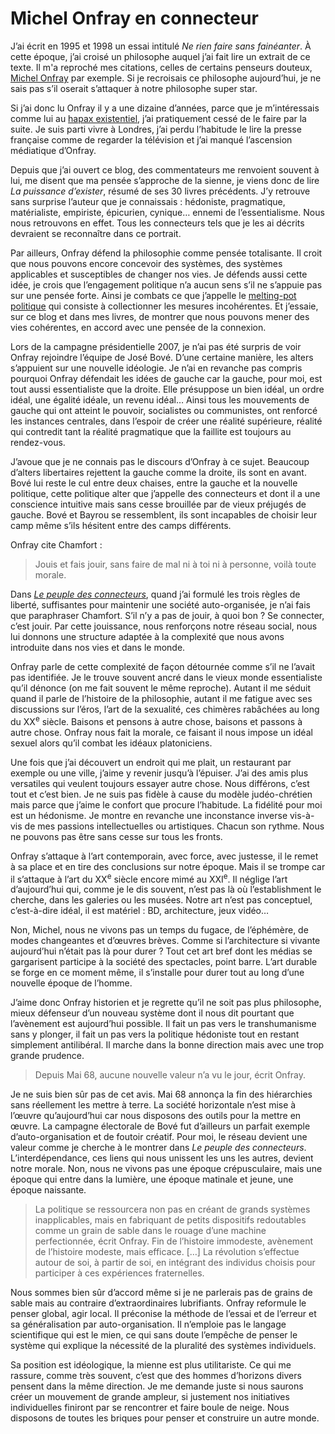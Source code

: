 # Michel Onfray en connecteur

J’ai écrit en 1995 et 1998 un essai intitulé *Ne rien faire sans fainéanter*. À cette époque, j’ai croisé un philosophe auquel j’ai fait lire un extrait de ce texte. Il m'a reproché mes citations, celles de certains penseurs douteux, [Michel Onfray](http://pagesperso-orange.fr/michel.onfray/) par exemple. Si je recroisais ce philosophe aujourd’hui, je ne sais pas s’il oserait s’attaquer à notre philosophe super star.

Si j’ai donc lu Onfray il y a une dizaine d’années, parce que je m’intéressais comme lui au [hapax existentiel](http://fr.wikipedia.org/wiki/Hapax), j’ai pratiquement cessé de le faire par la suite. Je suis parti vivre à Londres, j’ai perdu l’habitude le lire la presse française comme de regarder la télévision et j’ai manqué l’ascension médiatique d’Onfray.

Depuis que j’ai ouvert ce blog, des commentateurs me renvoient souvent à lui, me disent que ma pensée s’approche de la sienne, je viens donc de lire *La puissance d’exister*, résumé de ses 30 livres précédents. J’y retrouve sans surprise l’auteur que je connaissais : hédoniste, pragmatique, matérialiste, empiriste, épicurien, cynique… ennemi de l’essentialisme. Nous nous retrouvons en effet. Tous les connecteurs tels que je les ai décrits devraient se reconnaître dans ce portrait.

Par ailleurs, Onfray défend la philosophie comme pensée totalisante. Il croit que nous pouvons encore concevoir des systèmes, des systèmes applicables et susceptibles de changer nos vies. Je défends aussi cette idée, je crois que l’engagement politique n’a aucun sens s’il ne s’appuie pas sur une pensée forte. Ainsi je combats ce que j’appelle le [melting-pot politique](http://blog.tcrouzet.com/2006/06/29/saupoudrage-politique/) qui consiste à collectionner les mesures incohérentes. Et j’essaie, sur ce blog et dans mes livres, de montrer que nous pouvons mener des vies cohérentes, en accord avec une pensée de la connexion.

Lors de la campagne présidentielle 2007, je n’ai pas été surpris de voir Onfray rejoindre l’équipe de José Bové. D’une certaine manière, les alters s’appuient sur une nouvelle idéologie. Je n’ai en revanche pas compris pourquoi Onfray défendait les idées de gauche car la gauche, pour moi, est tout aussi essentialiste que la droite. Elle présuppose un bien idéal, un ordre idéal, une égalité idéale, un revenu idéal… Ainsi tous les mouvements de gauche qui ont atteint le pouvoir, socialistes ou communistes, ont renforcé les instances centrales, dans l’espoir de créer une réalité supérieure, réalité qui contredit tant la réalité pragmatique que la faillite est toujours au rendez-vous.

J’avoue que je ne connais pas le discours d’Onfray à ce sujet. Beaucoup d’alters libertaires rejettent la gauche comme la droite, ils sont en avant. Bové lui reste le cul entre deux chaises, entre la gauche et la nouvelle politique, cette politique alter que j’appelle des connecteurs et dont il a une conscience intuitive mais sans cesse brouillée par de vieux préjugés de gauche. Bové et Bayrou se ressemblent, ils sont incapables de choisir leur camp même s’ils hésitent entre des camps différents.

Onfray cite Chamfort :

> Jouis et fais jouir, sans faire de mal ni à toi ni à personne, voilà toute morale.

Dans *[Le peuple des connecteurs](http://blog.tcrouzet.com/le-peuple-des-connecteurs/)*, quand j’ai formulé les trois règles de liberté, suffisantes pour maintenir une société auto-organisée, je n’ai fais que paraphraser Chamfort. S’il n’y a pas de jouir, à quoi bon ? Se connecter, c’est jouir. Par cette jouissance, nous renforçons notre réseau social, nous lui donnons une structure adaptée à la complexité que nous avons introduite dans nos vies et dans le monde.

Onfray parle de cette complexité de façon détournée comme s’il ne l’avait pas identifiée. Je le trouve souvent ancré dans le vieux monde essentialiste qu’il dénonce (on me fait souvent le même reproche). Autant il me séduit quand il parle de l’histoire de la philosophie, autant il me fatigue avec ses discussions sur l’éros, l’art de la sexualité, ces chimères rabâchées au long du XX<sup>e</sup> siècle. Baisons et pensons à autre chose, baisons et passons à autre chose. Onfray nous fait la morale, ce faisant il nous impose un idéal sexuel alors qu’il combat les idéaux platoniciens.

Une fois que j’ai découvert un endroit qui me plait, un restaurant par exemple ou une ville, j’aime y revenir jusqu’à l’épuiser. J’ai des amis plus versatiles qui veulent toujours essayer autre chose. Nous différons, c’est tout et c’est bien. Je ne suis pas fidèle à cause du modèle judéo-chrétien mais parce que j’aime le confort que procure l’habitude. La fidélité pour moi est un hédonisme. Je montre en revanche une inconstance inverse vis-à-vis de mes passions intellectuelles ou artistiques. Chacun son rythme. Nous ne pouvons pas être sans cesse sur tous les fronts.

Onfray s’attaque à l’art contemporain, avec force, avec justesse, il le remet à sa place et en tire des conclusions sur notre époque. Mais il se trompe car il s’attaque à l’art du XX<sup>e</sup> siècle encore mimé au XXI<sup>e</sup>. Il néglige l’art d’aujourd’hui qui, comme je le dis souvent, n’est pas là où l’establishment le cherche, dans les galeries ou les musées. Notre art n’est pas conceptuel, c’est-à-dire idéal, il est matériel : BD, architecture, jeux vidéo…

Non, Michel, nous ne vivons pas un temps du fugace, de l’éphémère, de modes changeantes et d’œuvres brèves. Comme si l’architecture si vivante aujourd’hui n’était pas là pour durer ? Tout cet art bref dont les médias se gargarisent participe à la société des spectacles, point barre. L’art durable se forge en ce moment même, il s’installe pour durer tout au long d’une nouvelle époque de l’homme.

J’aime donc Onfray historien et je regrette qu’il ne soit pas plus philosophe, mieux défenseur d’un nouveau système dont il nous dit pourtant que l’avènement est aujourd’hui possible. Il fait un pas vers le transhumanisme sans y plonger, il fait un pas vers la politique hédoniste tout en restant simplement antilibéral. Il marche dans la bonne direction mais avec une trop grande prudence.

> Depuis Mai 68, aucune nouvelle valeur n’a vu le jour, écrit Onfray.

Je ne suis bien sûr pas de cet avis. Mai 68 annonça la fin des hiérarchies sans réellement les mettre à terre. La société horizontale n’est mise à l’œuvre qu’aujourd’hui car nous disposons des outils pour la mettre en œuvre. La campagne électorale de Bové fut d’ailleurs un parfait exemple d’auto-organisation et de foutoir créatif. Pour moi, le réseau devient une valeur comme je cherche à le montrer dans <a ref="http://blog.tcrouzet.com/le-peuple-des-connecteurs/">*Le peuple des connecteurs*</a>. L’interdépendance, ces liens qui nous unissent les uns les autres, devient notre morale. Non, nous ne vivons pas une époque crépusculaire, mais une époque qui entre dans la lumière, une époque matinale et jeune, une époque naissante.

> La politique se ressourcera non pas en créant de grands systèmes inapplicables, mais en fabriquant de petits dispositifs redoutables comme un grain de sable dans le rouage d’une machine perfectionnée, écrit Onfray. Fin de l’histoire immodeste, avènement de l’histoire modeste, mais efficace. \[…\] La révolution s’effectue autour de soi, à partir de soi, en intégrant des individus choisis pour participer à ces expériences fraternelles.

Nous sommes bien sûr d’accord même si je ne parlerais pas de grains de sable mais au contraire d’extraordinaires lubrifiants. Onfray reformule le penser global, agir local. Il préconise la méthode de l’essai et de l’erreur et sa généralisation par auto-organisation. Il n’emploie pas le langage scientifique qui est le mien, ce qui sans doute l’empêche de penser le système qui explique la nécessité de la pluralité des systèmes individuels.

Sa position est idéologique, la mienne est plus utilitariste. Ce qui me rassure, comme très souvent, c’est que des hommes d’horizons divers pensent dans la même direction. Je me demande juste si nous saurons créer un mouvement de grande ampleur, si justement nos initiatives individuelles finiront par se rencontrer et faire boule de neige. Nous disposons de toutes les briques pour penser et construire un autre monde.